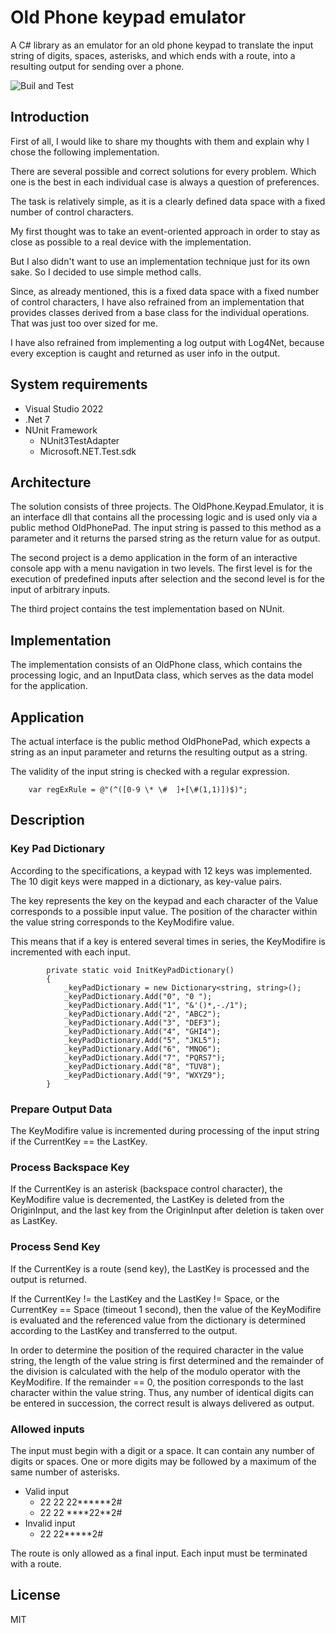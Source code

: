 # Old Phone keypad emulator
A C# library as an emulator for an old phone keypad to translate the input string of digits, spaces, asterisks, and which ends with a route, into a resulting output for sending over a phone.

![Buil and Test](https://github.com/AndrePann/old-phone-keypad-emulator/actions/workflows/dotnet.yml/badge.svg)

## Introduction
First of all, I would like to share my thoughts with them and explain why I chose the following implementation. 

There are several possible and correct solutions for every problem. Which one is the best in each individual case is always a question of preferences. 

The task is relatively simple, as it is a clearly defined data space with a fixed number of control characters.

My first thought was to take an event-oriented approach in order to stay as close as possible to a real device with the implementation. 

But I also didn't want to use an implementation technique just for its own sake. So I decided to use simple method calls. 

Since, as already mentioned, this is a fixed data space with a fixed number of control characters, I have also refrained from an implementation that provides classes derived from a base class for the individual operations. That was just too over sized for me.

I have also refrained from implementing a log output with Log4Net, because every exception is caught and returned as user info in the output.

## System requirements
* Visual Studio 2022
* .Net 7
* NUnit Framework
  * NUnit3TestAdapter
  * Microsoft.NET.Test.sdk

## Architecture
The solution consists of three projects. The OldPhone.Keypad.Emulator, it is an interface dll that contains all the processing logic and is used only via a public method OldPhonePad. The input string is passed to this method as a parameter and it returns the parsed string as the return value for as output.

The second project is a demo application in the form of an interactive console app with a menu navigation in two levels. The first level is for the execution of predefined inputs after selection and the second level is for the input of arbitrary inputs.

The third project contains the test implementation based on NUnit.

## Implementation
The implementation consists of an OldPhone class, which contains the processing logic, and an InputData class, which serves as the data model for the application.

## Application
The actual interface is the public method OldPhonePad, which expects a string as an input parameter and returns the resulting output as a string.

The validity of the input string is checked with a regular expression.

~~~
	var regExRule = @"(^([0-9 \* \#  ]+[\#(1,1)])$)";
~~~

## Description
### Key Pad Dictionary 
According to the specifications, a keypad with 12 keys was implemented. The 10 digit keys were mapped in a dictionary, as key-value pairs.

The key represents the key on the keypad and each character of the Value corresponds to a possible input value. The position of the character within the value string corresponds to the KeyModifire value.

This means that if a key is entered several times in series, the KeyModifire is incremented with each input.

~~~
        private static void InitKeyPadDictionary()
        {
            _keyPadDictionary = new Dictionary<string, string>();
            _keyPadDictionary.Add("0", "0 ");
            _keyPadDictionary.Add("1", "&'()*,-./1");
            _keyPadDictionary.Add("2", "ABC2");
            _keyPadDictionary.Add("3", "DEF3");
            _keyPadDictionary.Add("4", "GHI4");
            _keyPadDictionary.Add("5", "JKL5");
            _keyPadDictionary.Add("6", "MNO6");
            _keyPadDictionary.Add("7", "PQRS7");
            _keyPadDictionary.Add("8", "TUV8");
            _keyPadDictionary.Add("9", "WXYZ9");
        }
~~~

### Prepare Output Data
The KeyModifire value is incremented during processing of the input string if the CurrentKey == the LastKey.

### Process Backspace Key
If the CurrentKey is an asterisk (backspace control character), the KeyModifire value is decremented, the LastKey is deleted from the OriginInput, and the last key from the OriginInput after deletion is taken over as LastKey.

### Process Send Key
If the CurrentKey is a route (send key), the LastKey is processed and the output is returned.

If the CurrentKey != the LastKey and the LastKey != Space, or the CurrentKey == Space (timeout 1 second), then the value of the KeyModifire is evaluated and the referenced value from the dictionary is determined according to the LastKey and transferred to the output.

In order to determine the position of the required character in the value string, the length of the value string is first determined and the remainder of the division is calculated with the help of the modulo operator with the KeyModifire. If the remainder == 0, the position corresponds to the last character within the value string. Thus, any number of identical digits can be entered in succession, the correct result is always delivered as output.

### Allowed inputs
The input must begin with a digit or a space.
It can contain any number of digits or spaces.
One or more digits may be followed by a maximum of the same number of asterisks.

* Valid input
  * 22 22 22******2#
  * 22 22 ****22**2#
* Invalid input
  * 22 22*****2#
	
The route is only allowed as a final input. Each input must be terminated with a route.

## License
MIT
